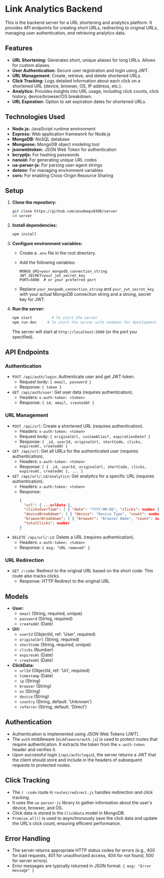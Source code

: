 # Link Analytics Backend

This is the backend server for a URL shortening and analytics platform. It provides API endpoints for creating short URLs, redirecting to original URLs, managing user authentication, and retrieving analytics data.

## Features

* **URL Shortening:** Generates short, unique aliases for long URLs.  Allows for custom aliases.
* **User Authentication:** Secure user registration and login using JWT.
* **URL Management:** Create, retrieve, and delete shortened URLs.
* **Click Tracking:** Logs detailed information about each click on a shortened URL (device, browser, OS, IP address, etc.).
* **Analytics:** Provides insights into URL usage, including click counts, click history, device/browser/OS breakdown.
* **URL Expiration:** Option to set expiration dates for shortened URLs.

## Technologies Used

* **Node.js:** JavaScript runtime environment
* **Express:** Web application framework for Node.js
* **MongoDB:** NoSQL database
* **Mongoose:** MongoDB object modeling tool
* **jsonwebtoken:** JSON Web Token for authentication
* **bcryptjs:** For hashing passwords
* **nanoid:** For generating unique URL codes
* **ua-parser-js:** For parsing user-agent strings
* **dotenv:** For managing environment variables
* **cors:** For enabling Cross-Origin Resource Sharing

## Setup

1.  **Clone the repository:**

    ```bash
    git clone https://github.com/anudeeps0306/server
    cd server
    ```

2.  **Install dependencies:**

    ```bash
    npm install
    ```

3.  **Configure environment variables:**

    * Create a `.env` file in the root directory.
    * Add the following variables:

        ```
        MONGO_URI=your_mongodb_connection_string
        JWT_SECRET=your_jwt_secret_key
        PORT=5000  # or your preferred port
        ```

    * Replace `your_mongodb_connection_string` and `your_jwt_secret_key` with your actual MongoDB connection string and a strong, secret key for JWT.

4.  **Run the server:**

    ```bash
    npm start         # To start the server
    npm run dev     # To start the server with nodemon for development
    ```

    The server will start at `http://localhost:5000` (or the port you specified).

## API Endpoints

### Authentication

* `POST /api/auth/login`:   Authenticate user and get JWT token.
    * Request body: `{ email, password }`
    * Response: `{ token }`
* `GET /api/auth/user`:  Get user data (requires authentication).
    * Headers: `x-auth-token: <token>`
    * Response: `{ id, email, createdAt }`

### URL Management

* `POST /api/url`:  Create a shortened URL (requires authentication).
    * Headers: `x-auth-token: <token>`
    * Request body: `{ originalUrl, customAlias?, expirationDate? }`
    * Response: `{ _id, userId, originalUrl, shortCode, clicks, expiresAt, createdAt }`
* `GET /api/url`:  Get all URLs for the authenticated user (requires authentication).
    * Headers: `x-auth-token: <token>`
    * Response: `[ { _id, userId, originalUrl, shortCode, clicks, expiresAt, createdAt }, ... ]`
* `GET /api/url/:id/analytics`:  Get analytics for a specific URL (requires authentication).
    * Headers: `x-auth-token: <token>`
    * Response:
        ```json
        {
          "url": { ...urlData },
          "clicksOverTime": [ { "date": "YYYY-MM-DD", "clicks": number } ],
          "deviceBreakdown": [ { "device": "Device Type", "count": number } ],
          "browserBreakdown": [ { "browser": "Browser Name", "count": number } ],
          "totalClicks": number
        }
        ```
* `DELETE /api/url/:id`:  Delete a URL (requires authentication).
    * Headers: `x-auth-token: <token>`
    * Response: `{ msg: "URL removed" }`

### URL Redirection

* `GET /:code`:  Redirect to the original URL based on the short code.  This route also tracks clicks.
    * Response:  HTTP Redirect to the original URL

## Models

* **User:**
    * `email` (String, required, unique)
    * `password` (String, required)
    * `createdAt` (Date)
* **Url:**
    * `userId` (ObjectId, ref: 'User', required)
    * `originalUrl` (String, required)
    * `shortCode` (String, required, unique)
    * `clicks` (Number)
    * `expiresAt` (Date)
    * `createdAt` (Date)
* **ClickData:**
    * `urlId` (ObjectId, ref: 'Url', required)
    * `timestamp` (Date)
    * `ip` (String)
    * `browser` (String)
    * `os` (String)
    * `device` (String)
    * `country` (String, default: 'Unknown')
    * `referrer` (String, default: 'Direct')

## Authentication

* Authentication is implemented using JSON Web Tokens (JWT).
* The `auth` middleware (`middleware/auth.js`) is used to protect routes that require authentication.  It extracts the token from the `x-auth-token` header and verifies it.
* Upon successful login (`/api/auth/login`), the server returns a JWT that the client should store and include in the headers of subsequent requests to protected routes.

## Click Tracking

* The `/ :code` route in `routes/redirect.js` handles redirection and click tracking.
* It uses the `ua-parser-js` library to gather information about the user's device, browser, and OS.
* Click data is stored in the `ClickData` model in MongoDB.
* `Promise.all()` is used to asynchronously save the click data and update the URL's click count, ensuring efficient performance.

## Error Handling

* The server returns appropriate HTTP status codes for errors (e.g., 400 for bad requests, 401 for unauthorized access, 404 for not found, 500 for server errors).
* Error messages are typically returned in JSON format: `{ msg: "Error message" }`
